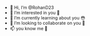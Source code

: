 - 👋 Hi, I’m @RohanD23
- 👀 I’m interested in you 🤫
- 🌱 I’m currently learning about you 😳
- 💞️ I’m looking to collaborate on you 🤫
- 📫 you know me 🤫

<!---
RohanD23/RohanD23 is a ✨ special ✨ repository because its `README.md` (this file) appears on your GitHub profile.
You can click the Preview link to take a look at your changes.
--->

